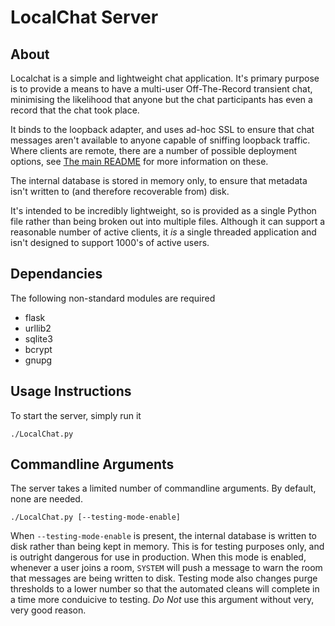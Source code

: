 # LocalChat Server


## About

Localchat is a simple and lightweight chat application. It's primary purpose is to provide a means to have a multi-user Off-The-Record transient chat, minimising the likelihood that anyone but the chat participants has even a record that the chat took place.

It binds to the loopback adapter, and uses ad-hoc SSL to ensure that chat messages aren't available to anyone capable of sniffing loopback traffic. Where clients are remote, there are a number of possible deployment options, see [The main README](../README.md) for more information on these.

The internal database is stored in memory only, to ensure that metadata isn't written to (and therefore recoverable from) disk.

It's intended to be incredibly lightweight, so is provided as a single Python file rather than being broken out into multiple files. Although it can support a reasonable number of active clients, it *is* a single threaded application and isn't designed to support 1000's of active users.




## Dependancies

The following non-standard modules are required

* flask
* urllib2
* sqlite3
* bcrypt
* gnupg



## Usage Instructions

To start the server, simply run it

    ./LocalChat.py
    

## Commandline Arguments

The server takes a limited number of commandline arguments. By default, none are needed.


    ./LocalChat.py [--testing-mode-enable]
    

When `--testing-mode-enable` is present, the internal database is written to disk rather than being kept in memory. This is for testing purposes only, and is outright dangerous for use in production. When this mode is enabled, whenever a user joins a room, `SYSTEM` will push a message to warn the room that messages are being written to disk. Testing mode also changes purge thresholds to a lower number so that the automated cleans will complete in a time more conduicive to testing. *Do Not* use this argument without very, very good reason.





